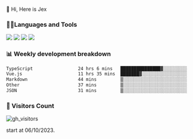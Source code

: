  👋 Hi, Here is Jex

 

### 🧑‍💻Languages and Tools

<code><a href="https://react.dev"><img src="https://api.iconify.design/logos:react.svg" /></a></code>
<code><a href="https://github.com/vuejs/core"><img src="https://api.iconify.design/logos:vue.svg" /></a></code> 
<code><a href="https://github.com/microsoft/TypeScript"><img src="https://api.iconify.design/logos:typescript-icon.svg" /></a></code>
<code><a href="https://threejs.org/"><img src="https://api.iconify.design/logos:threejs.svg" /></a></code>

### 📊 Weekly development breakdown

<!--START_SECTION:waka-->

```txt
TypeScript                 24 hrs 6 mins   ███████████████▓░░░░░░░░░   62.82 %
Vue.js                     11 hrs 35 mins  ███████▓░░░░░░░░░░░░░░░░░   30.20 %
Markdown                   44 mins         ▒░░░░░░░░░░░░░░░░░░░░░░░░   01.93 %
Other                      37 mins         ▒░░░░░░░░░░░░░░░░░░░░░░░░   01.62 %
JSON                       31 mins         ▒░░░░░░░░░░░░░░░░░░░░░░░░   01.39 %
```

<!--END_SECTION:waka-->


### 👀 Visitors Count

![gh_visitors](https://profile-counter.glitch.me/jexlau/count.svg)

start at 06/10/2023.
